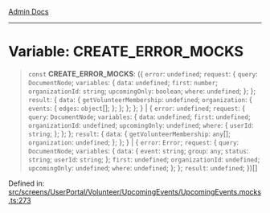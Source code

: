 [Admin Docs](/)

***

# Variable: CREATE\_ERROR\_MOCKS

> `const` **CREATE\_ERROR\_MOCKS**: (\{ `error`: `undefined`; `request`: \{ `query`: `DocumentNode`; `variables`: \{ `data`: `undefined`; `first`: `number`; `organizationId`: `string`; `upcomingOnly`: `boolean`; `where`: `undefined`; \}; \}; `result`: \{ `data`: \{ `getVolunteerMembership`: `undefined`; `organization`: \{ `events`: \{ `edges`: `object`[]; \}; \}; \}; \}; \} \| \{ `error`: `undefined`; `request`: \{ `query`: `DocumentNode`; `variables`: \{ `data`: `undefined`; `first`: `undefined`; `organizationId`: `undefined`; `upcomingOnly`: `undefined`; `where`: \{ `userId`: `string`; \}; \}; \}; `result`: \{ `data`: \{ `getVolunteerMembership`: `any`[]; `organization`: `undefined`; \}; \}; \} \| \{ `error`: `Error`; `request`: \{ `query`: `DocumentNode`; `variables`: \{ `data`: \{ `event`: `string`; `group`: `any`; `status`: `string`; `userId`: `string`; \}; `first`: `undefined`; `organizationId`: `undefined`; `upcomingOnly`: `undefined`; `where`: `undefined`; \}; \}; `result`: `undefined`; \})[]

Defined in: [src/screens/UserPortal/Volunteer/UpcomingEvents/UpcomingEvents.mocks.ts:273](https://github.com/PalisadoesFoundation/talawa-admin/blob/main/src/screens/UserPortal/Volunteer/UpcomingEvents/UpcomingEvents.mocks.ts#L273)
